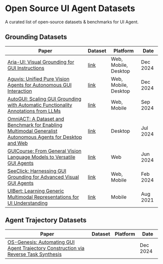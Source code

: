 # Open Source UI Agent Datasets

A curated list of open-source datasets & benchmarks for UI Agent.

## Grounding Datasets

| Paper                                                                                  | Dataset                                                    | Platform             | Date     |
|----------------------------------------------------------------------------------------|------------------------------------------------------------|----------------------|----------|
| [Aria-UI: Visual Grounding for GUI Instructions](https://www.arxiv.org/abs/2412.16256) | [link](https://huggingface.co/datasets/Aria-UI/Aria-UI_Data) | Web, Mobile, Desktop | Dec 2024 |
| [Aguvis: Unified Pure Vision Agents for Autonomous GUI Interaction](https://arxiv.org/abs/2412.04454) | [link](https://huggingface.co/datasets/xlangai/aguvis-stage1?row=0) | Web, Mobile, Desktop | Dec 2024 |
| [AutoGUI: Scaling GUI Grounding with Automatic Functionality Annotations from LLMs](https://openreview.net/forum?id=wl4c9jvcyY) | [link](https://huggingface.co/AutoGUI) | Web, Mobile          | Sep 2024 |
| [OmniACT: A Dataset and Benchmark for Enabling Multimodal Generalist Autonomous Agents for Desktop and Web](https://arxiv.org/abs/2402.17553) | [link](https://huggingface.co/datasets/Writer/omniact) | Desktop              | Jul 2024 |
| [GUICourse: From General Vision Language Models to Versatile GUI Agents](https://arxiv.org/abs/2406.11317) | [link](https://github.com/RUCBM/GUICourse) | Web                  | Jun 2024 |
| [SeeClick: Harnessing GUI Grounding for Advanced Visual GUI Agents](https://arxiv.org/abs/2401.10935) | [link](https://github.com/njucckevin/SeeClick/blob/main/readme_data.md) | Web, Mobile          | Feb 2024 |
| [UIBert: Learning Generic Multimodal Representations for UI Understanding](https://arxiv.org/abs/2107.13731) | [link](https://github.com/google-research-datasets/uibert) | Mobile               | Aug 2021 |





## Agent Trajectory Datasets

| Paper                                                                                  | Dataset                                                | Platform | Date     |
|----------------------------------------------------------------------------------------|--------------------------------------------------------|--|----------|
| [OS-Genesis: Automating GUI Agent Trajectory Construction via Reverse Task Synthesis](https://arxiv.org/abs/2412.19723) |  |  | Dec 2024 |

